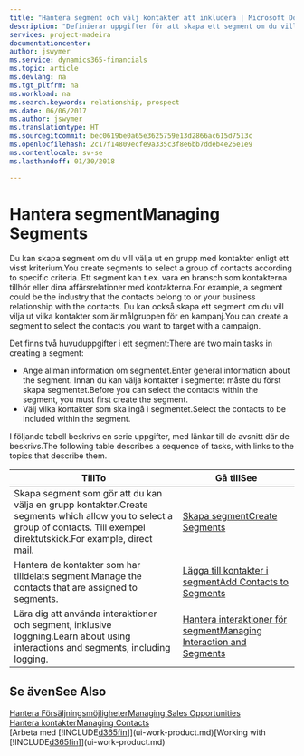 ```yaml
---
title: "Hantera segment och välj kontakter att inkludera | Microsoft Docs"
description: "Definierar uppgifter för att skapa ett segment om du vill välja en grupp med kontakter enligt ett visst kriterium, till exempel kontakter i en viss bransch som du vill använda."
services: project-madeira
documentationcenter: 
author: jswymer
ms.service: dynamics365-financials
ms.topic: article
ms.devlang: na
ms.tgt_pltfrm: na
ms.workload: na
ms.search.keywords: relationship, prospect
ms.date: 06/06/2017
ms.author: jswymer
ms.translationtype: HT
ms.sourcegitcommit: bec0619be0a65e3625759e13d2866ac615d7513c
ms.openlocfilehash: 2c17f14809ecfe9a335c3f8e6bb7ddeb4e26e1e9
ms.contentlocale: sv-se
ms.lasthandoff: 01/30/2018

---
```

# <a name="managing-segments"></a><span data-ttu-id="8c3b3-103">Hantera segment</span><span class="sxs-lookup"><span data-stu-id="8c3b3-103">Managing Segments</span></span>
<span data-ttu-id="8c3b3-104">Du kan skapa segment om du vill välja ut en grupp med kontakter enligt ett visst kriterium.</span><span class="sxs-lookup"><span data-stu-id="8c3b3-104">You create segments to select a group of contacts according to specific criteria.</span></span> <span data-ttu-id="8c3b3-105">Ett segment kan t.ex. vara en bransch som kontakterna tillhör eller dina affärsrelationer med kontakterna.</span><span class="sxs-lookup"><span data-stu-id="8c3b3-105">For example, a segment could be the industry that the contacts belong to or your business relationship with the contacts.</span></span> <span data-ttu-id="8c3b3-106">Du kan också skapa ett segment om du vill vilja ut vilka kontakter som är målgruppen för en kampanj.</span><span class="sxs-lookup"><span data-stu-id="8c3b3-106">You can create a segment to select the contacts you want to target with a campaign.</span></span>

<span data-ttu-id="8c3b3-107">Det finns två huvuduppgifter i ett segment:</span><span class="sxs-lookup"><span data-stu-id="8c3b3-107">There are two main tasks in creating a segment:</span></span>

* <span data-ttu-id="8c3b3-108">Ange allmän information om segmentet.</span><span class="sxs-lookup"><span data-stu-id="8c3b3-108">Enter general information about the segment.</span></span> <span data-ttu-id="8c3b3-109">Innan du kan välja kontakter i segmentet måste du först skapa segmentet.</span><span class="sxs-lookup"><span data-stu-id="8c3b3-109">Before you can select the contacts within the segment, you must first create the segment.</span></span>
* <span data-ttu-id="8c3b3-110">Välj vilka kontakter som ska ingå i segmentet.</span><span class="sxs-lookup"><span data-stu-id="8c3b3-110">Select the contacts to be included within the segment.</span></span>

<span data-ttu-id="8c3b3-111">I följande tabell beskrivs en serie uppgifter, med länkar till de avsnitt där de beskrivs.</span><span class="sxs-lookup"><span data-stu-id="8c3b3-111">The following table describes a sequence of tasks, with links to the topics that describe them.</span></span> 

| <span data-ttu-id="8c3b3-112">Till</span><span class="sxs-lookup"><span data-stu-id="8c3b3-112">To</span></span> | <span data-ttu-id="8c3b3-113">Gå till</span><span class="sxs-lookup"><span data-stu-id="8c3b3-113">See</span></span> |
| --- | --- |
| <span data-ttu-id="8c3b3-114">Skapa segment som gör att du kan välja en grupp kontakter.</span><span class="sxs-lookup"><span data-stu-id="8c3b3-114">Create segments which allow you to select a group of contacts.</span></span> <span data-ttu-id="8c3b3-115">Till exempel direktutskick.</span><span class="sxs-lookup"><span data-stu-id="8c3b3-115">For example, direct mail.</span></span> |[<span data-ttu-id="8c3b3-116">Skapa segment</span><span class="sxs-lookup"><span data-stu-id="8c3b3-116">Create Segments</span></span>](marketing-how-create-segment.md) |
| <span data-ttu-id="8c3b3-117">Hantera de kontakter som har tilldelats segment.</span><span class="sxs-lookup"><span data-stu-id="8c3b3-117">Manage the contacts that are assigned to segments.</span></span> |[<span data-ttu-id="8c3b3-118">Lägga till kontakter i segment</span><span class="sxs-lookup"><span data-stu-id="8c3b3-118">Add Contacts to Segments</span></span>](marketing-add-contact-segment.md) |
| <span data-ttu-id="8c3b3-119">Lära dig att använda interaktioner och segment, inklusive loggning.</span><span class="sxs-lookup"><span data-stu-id="8c3b3-119">Learn about using interactions and segments, including logging.</span></span> |[<span data-ttu-id="8c3b3-120">Hantera interaktioner för segment</span><span class="sxs-lookup"><span data-stu-id="8c3b3-120">Managing Interaction and Segments</span></span>](marketing-interaction-segments.md) |

## <a name="see-also"></a><span data-ttu-id="8c3b3-121">Se även</span><span class="sxs-lookup"><span data-stu-id="8c3b3-121">See Also</span></span>
[<span data-ttu-id="8c3b3-122">Hantera Försäljningsmöjligheter</span><span class="sxs-lookup"><span data-stu-id="8c3b3-122">Managing Sales Opportunities</span></span>](marketing-manage-sales-opportunities.md)  
[<span data-ttu-id="8c3b3-123">Hantera kontakter</span><span class="sxs-lookup"><span data-stu-id="8c3b3-123">Managing Contacts</span></span>](marketing-contacts.md)  
<span data-ttu-id="8c3b3-124">[Arbeta med [!INCLUDE[d365fin](includes/d365fin_md.md)]](ui-work-product.md)</span><span class="sxs-lookup"><span data-stu-id="8c3b3-124">[Working with [!INCLUDE[d365fin](includes/d365fin_md.md)]](ui-work-product.md)</span></span>

